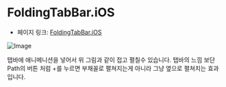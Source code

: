 # FoldingTabBar.iOS

- 페이지 링크: [FoldingTabBar.iOS](https://github.com/Yalantis/FoldingTabBar.iOS)

![Image](https://camo.githubusercontent.com/e09bb8fc50adba318c9f22174d1751c566f69530/68747470733a2f2f6431337961637572716a676172612e636c6f756466726f6e742e6e65742f75736572732f3439353739322f73637265656e73686f74732f323030333337362f7461625f6261725f616e696d6174696f6e5f66696e2d30322e676966)

탭바에 애니메니션을 넣어서 위 그림과 같이 접고 펼칠수 있습니다. 탭바의 느낌 보단 Path의 버튼 처럼 +를 누르면 부채꼴로 펼쳐지는게 아니라 그냥 옆으로 펼쳐치는 효과입니다.
